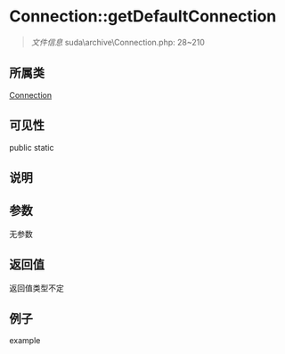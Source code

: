 # Connection::getDefaultConnection

> *文件信息* suda\archive\Connection.php: 28~210
## 所属类 

[Connection](../Connection.md)

## 可见性

  public  static
## 说明



## 参数

无参数

## 返回值
返回值类型不定

## 例子

example